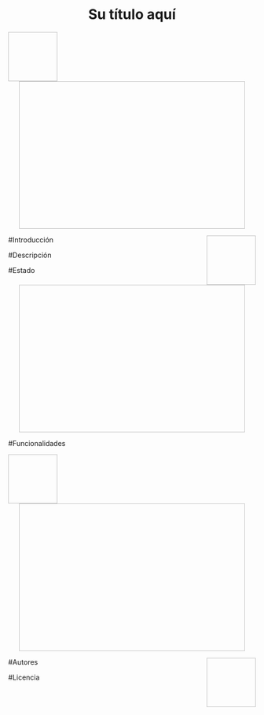<h1 align="center"> Su título aquí </h1>

<img align="left" width="100" height="100" src="                     "> 
  

<p align="center">
  <img width="460" height="300" src="                                ">   
</p>

<img align="right" width="100" height="100" src="                     ">

#Introducción

#Descripción

#Estado

<p align="center">
  <img width="460" height="300" src="                                ">   
</p>


#Funcionalidades

<img align="left" width="100" height="100" src="                     "> 
  

<p align="center">
  <img width="460" height="300" src="                                ">   
</p>

<img align="right" width="100" height="100" src="                     ">

#Autores

#Licencia

